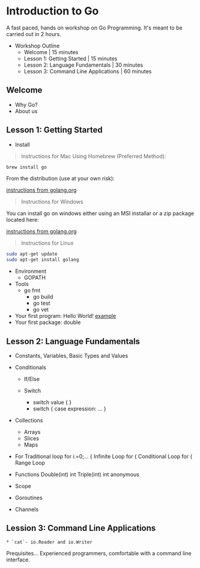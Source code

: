 # Introduction to Go

A fast paced, hands on workshop on Go Programming. It's meant to be
carried out in 2 hours.

* Workshop Outline
	* Welcome                             | 15 minutes
	* Lesson 1: Getting Started           | 15 minutes
	* Lesson 2: Language Fundamentals     | 30 minutes
	* Lesson 3: Command Line Applications | 60 minutes


## Welcome

* Why Go?
* About us

## Lesson 1: Getting Started

* Install

> Instructions for Mac
  Using Homebrew (Preferred Method):

  ```bash
  brew install go
  ```

  From the distribution (use at your own risk):

  [instructions from golang.org](http://golang.org/doc/install#download)

> Instructions for Windows

  You can install go on windows either using an MSI installar or a zip package located here:

  [instructions from golang.org](http://golang.org/doc/install#download)

> Instructions for Linux

  ```bash
  sudo apt-get update
  sudo apt-get install golang
  ```

* Environment
	* GOPATH
* Tools
  * go fmt
	* go build
	* go test
	* go vet
* Your first program: Hello World! [example](http://play.golang.org/p/aGiaVaMIUFa)
* Your first package: double


## Lesson 2: Language Fundamentals

* Constants, Variables, Basic Types and Values

* Conditionals
	* If/Else

	* Switch
		* switch value { }
		* switch { case expression: ... }

* Collections
	* Arrays
	* Slices
	* Maps

* For
	Traditional loop for i:=0;... {
	Infinite Loop  for {
	Conditional Loop for <bool> {
	Range Loop

* Functions
	Double(int) int
	Triple(int) int
	anonymous

* Scope

* Goroutines

* Channels


## Lession 3: Command Line Applications
	* `cat`- io.Reader and io.Writer



Prequisites...
Experienced programmers, comfortable with a command line interface.
